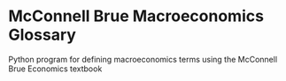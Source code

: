 # McConnell Brue Macroeconomics Glossary

Python program for defining macroeconomics terms using the McConnell Brue Economics textbook
